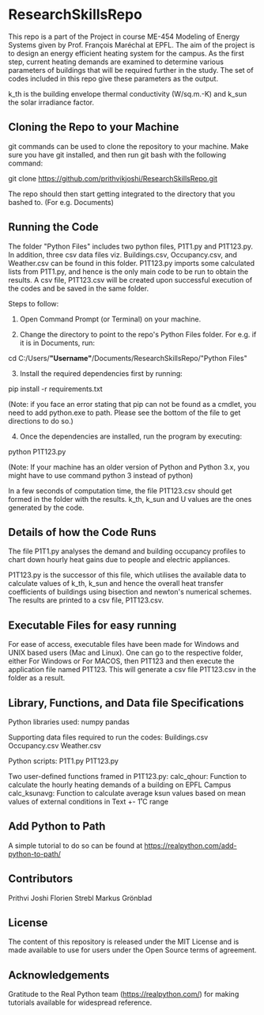 # ResearchSkillsRepo

This repo is a part of the Project in course ME-454 Modeling of Energy Systems given by Prof. François Maréchal at EPFL. The aim of the project is to design an energy efficient heating system for the campus. As the first step, current heating demands are examined to determine various parameters of buildings that will be required further in the study. The set of codes included in this repo give these parameters as the output.

k_th is the building envelope thermal conductivity (W/sq.m.-K) and k_sun the solar irradiance factor.

## Cloning the Repo to your Machine

git commands can be used to clone the repository to your machine. Make sure you have git installed, and then run git bash with the following command:

git clone https://github.com/prithvikjoshi/ResearchSkillsRepo.git

The repo should then start getting integrated to the directory that you bashed to. (For e.g. Documents)

## Running the Code

The folder "Python Files" includes two python files, P1T1.py and P1T123.py. In addition, three csv data files viz. Buildings.csv, Occupancy.csv, and Weather.csv can be found in this folder. P1T123.py imports some calculated lists from P1T1.py, and hence is the only main code to be run to obtain the results. A csv file, P1T123.csv will be created upon successful execution of the codes and be saved in the same folder.

Steps to follow:
1. Open Command Prompt (or Terminal) on your machine.

2. Change the directory to point to the repo's Python Files folder.
For e.g. if it is in Documents, run:

cd C:/Users/**"Username"**/Documents/ResearchSkillsRepo/"Python Files"

3. Install the required dependencies first by running:

pip install -r requirements.txt

(Note: if you face an error stating that pip can not be found as a cmdlet, you need to add python.exe to path. Please see the bottom of the file to get directions to do so.)

4. Once the dependencies are installed, run the program by executing:

python P1T123.py

(Note: If your machine has an older version of Python and Python 3.x, you might have to use command python 3 instead of python)

In a few seconds of computation time, the file P1T123.csv should get formed in the folder with the results. k_th, k_sun and U values are the ones generated by the code.


## Details of how the Code Runs

The file P1T1.py analyses the demand and building occupancy profiles to chart down hourly heat gains due to people and electric appliances.

P1T123.py is the successor of this file, which utilises the available data to calculate values of k_th, k_sun and hence the overall heat transfer coefficients of buildings using bisection and newton's numerical schemes. The results are printed to a csv file, P1T123.csv.


## Executable Files for easy running

For ease of access, executable files have been made for Windows and UNIX based users (Mac and Linux). One can go to the respective folder, either For Windows or For MACOS, then P1T123 and then execute the application file named P1T123. This will generate a csv file P1T123.csv in the folder as a result.


## Library, Functions, and Data file Specifications

Python libraries used:
numpy
pandas

Supporting data files required to run the codes:
Buildings.csv
Occupancy.csv
Weather.csv

Python scripts:
P1T1.py
P1T123.py

Two user-defined functions framed in P1T123.py:
calc_qhour: Function to calculate the hourly heating demands of a building on EPFL Campus
calc_ksunavg: Function to calculate average ksun values based on mean values of external conditions in Text +- 1˚C range


## Add Python to Path

A simple tutorial to do so can be found at https://realpython.com/add-python-to-path/


## Contributors

Prithvi Joshi
Florien Strebl
Markus Grönblad

## License

The content of this repository is released under the MIT License and is made available to use for users under the Open Source terms of agreement.


## Acknowledgements

Gratitude to the Real Python team (https://realpython.com/) for making tutorials available for widespread reference.